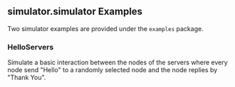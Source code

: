 ## simulator.simulator Examples <a name="examples"></a>

Two simulator examples are provided under the `examples` package.  

### HelloServers
Simulate a basic interaction between the nodes of the servers where every 
node send "Hello" to a randomly selected node and the node replies by "Thank You".

